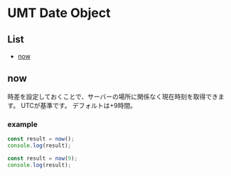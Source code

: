 # UMT Date Object

## List

- [now](#now)

## now

時差を設定しておくことで、サーバーの場所に関係なく現在時刻を取得できます。
UTCが基準です。
デフォルトは+9時間。

### example

```js
const result = now();
console.log(result);
```

```js
const result = now(9);
console.log(result);
```
